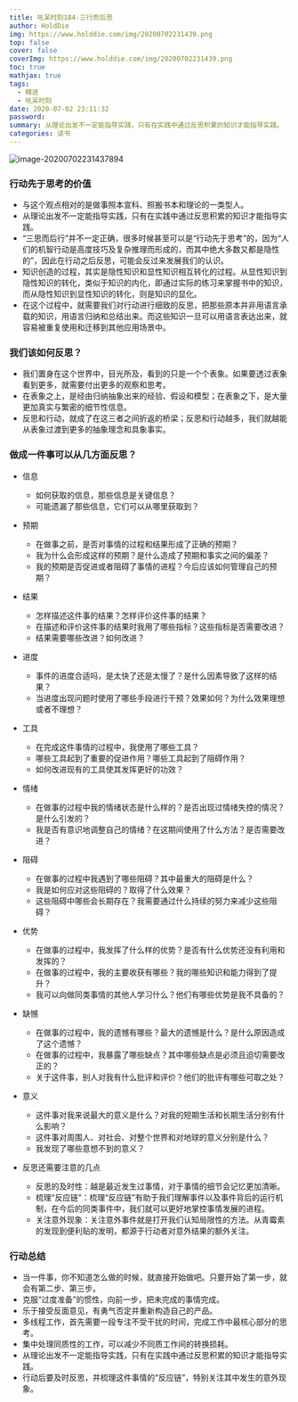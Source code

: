 ```yaml
---
title: 吼呆时刻184-三行而后思
author: HoldDie
img: https://www.holddie.com/img/20200702231439.png
top: false
cover: false
coverImg: https://www.holddie.com/img/20200702231439.png
toc: true
mathjax: true
tags:
  - 精进
  - 吼呆时刻
date: 2020-07-02 23:11:32
password:
summary: 从理论出发不一定能指导实践，只有在实践中通过反思积累的知识才能指导实践。
categories: 读书
---
```


![image-20200702231437894](https://www.holddie.com/img/20200702231439.png)

### 行动先于思考的价值

- 与这个观点相对的是做事照本宣科、照搬书本和理论的一类型人。
- 从理论出发不一定能指导实践，只有在实践中通过反思积累的知识才能指导实践。
- “三思而后行”并不一定正确，很多时候甚至可以是“行动先于思考”的，因为“人们的机智行动是高度技巧及复杂推理而形成的，而其中绝大多数又都是隐性的”，因此在行动之后反思，可能会反过来发展我们的认识。
- 知识创造的过程，其实是隐性知识和显性知识相互转化的过程。从显性知识到隐性知识的转化，类似于知识的内化，即通过实际的练习来掌握书中的知识，而从隐性知识到显性知识的转化，则是知识的显化。
- 在这个过程中，就需要我们对行动进行细致的反思，把那些原本并非用语言承载的知识，用语言归纳和总结出来。而这些知识一旦可以用语言表达出来，就容易被重复使用和迁移到其他应用场景中。

### 我们该如何反思？

- 我们置身在这个世界中，目光所及，看到的只是一个个表象。如果要透过表象看到更多，就需要付出更多的观察和思考。
- 在表象之上，是经由归纳抽象出来的经验、假设和模型；在表象之下，是大量更加真实与繁密的细节性信息。
- 反思和行动，就成了在这三者之间折返的桥梁；反思和行动越多，我们就越能从表象过渡到更多的抽象理念和具象事实。

### 做成一件事可以从几方面反思？

- 信息
  - 如何获取的信息，那些信息是关键信息？
  - 可能遗漏了那些信息，它们可以从哪里获取到？
- 预期
  - 在做事之前，是否对事情的过程和结果形成了正确的预期？
  - 我为什么会形成这样的预期？是什么造成了预期和事实之间的偏差？
  - 我的预期是否促进或者阻碍了事情的进程？今后应该如何管理自己的预期？
- 结果
  - 怎样描述这件事的结果？怎样评价这件事的结果？
  - 在描述和评价这件事的结果时我用了哪些指标？这些指标是否需要改进？
  - 结果需要哪些改进？如何改进？
- 进度
  - 事件的进度合适吗，是太快了还是太慢了？是什么因素导致了这样的结果？
  - 当进度出现问题时使用了哪些手段进行干预？效果如何？为什么效果理想或者不理想？
- 工具
  - 在完成这件事情的过程中，我使用了哪些工具？
  - 哪些工具起到了重要的促进作用？哪些工具起到了阻碍作用？
  - 如何改进现有的工具使其发挥更好的功效？
- 情绪
  - 在做事的过程中我的情绪状态是什么样的？是否出现过情绪失控的情况？是什么引发的？
  - 我是否有意识地调整自己的情绪？在这期间使用了什么方法？是否需要改进？
- 阻碍
  - 在做事的过程中我遇到了哪些阻碍？其中最重大的阻碍是什么？
  - 我是如何应对这些阻碍的？取得了什么效果？
  - 这些阻碍中哪些会长期存在？我需要通过什么持续的努力来减少这些阻碍？
- 优势
  - 在做事的过程中，我发挥了什么样的优势？是否有什么优势还没有利用和发挥的？
  - 在做事的过程中，我的主要收获有哪些？我的哪些知识和能力得到了提升？
  - 我可以向做同类事情的其他人学习什么？他们有哪些优势是我不具备的？
- 缺憾
  - 在做事的过程中，我的遗憾有哪些？最大的遗憾是什么？是什么原因造成了这个遗憾？
  - 在做事的过程中，我暴露了哪些缺点？其中哪些缺点是必须且迫切需要改正的？
  - 关于这件事，别人对我有什么批评和评价？他们的批评有哪些可取之处？
- 意义
  - 这件事对我来说最大的意义是什么？对我的短期生活和长期生活分别有什么影响？
  - 这件事对周围人、对社会、对整个世界和对地球的意义分别是什么？
  - 我发现了哪些意想不到的意义？

- 反思还需要注意的几点
  - 反思的及时性：越是最近发生过事情，对于事情的细节会记忆更加清晰。
  - 梳理“反应链”：梳理“反应链”有助于我们理解事件以及事件背后的运行机制，在今后的同类事件中，我们就可以更好地掌控事情发展的进程。
  - 关注意外现象：关注意外事件就是打开我们认知局限性的方法。从青霉素的发现到便利贴的发明，都源于行动者对意外结果的额外关注。

### 行动总结

- 当一件事，你不知道怎么做的时候，就直接开始做吧。只要开始了第一步，就会有第二步、第三步。
- 克服“过度准备”的惯性，向前一步，把未完成的事情完成。
- 乐于接受反面意见，有勇气否定并重新构造自己的产品。
- 多线程工作，首先需要一段专注不受干扰的时间，完成工作中最核心部分的思考。
- 集中处理同质性的工作，可以减少不同质工作间的转换损耗。
- 从理论出发不一定能指导实践，只有在实践中通过反思积累的知识才能指导实践。
- 行动后要及时反思，并梳理这件事情的“反应链”，特别关注其中发生的意外现象。